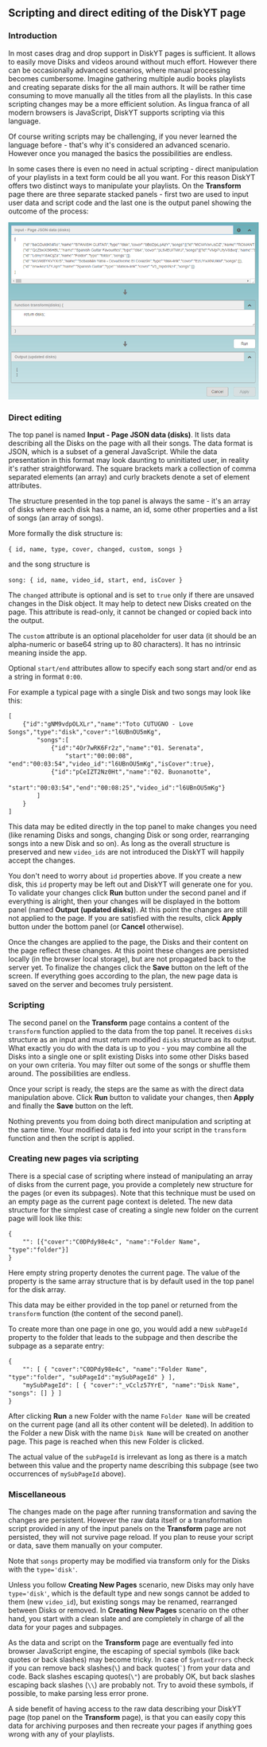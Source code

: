 ## Scripting and direct editing of the DiskYT page

### Introduction

In most cases drag and drop support in DiskYT pages is sufficient. It allows to easily
move Disks and videos around without much effort. However there can be occasionally advanced
scenarios, where manual processing becomes cumbersome. Imagine gathering multiple audio books
playlists and creating separate disks for the all main authors. It will be rather time consuming
to move manually all the titles from all the playlists. In this case scripting changes may be
a more efficient solution. As lingua franca of all modern browsers is JavaScript, 
DiskYT supports scripting via this language.

Of course writing scripts may be challenging, if you never learned the language before - 
that's why it's considered an advanced scenario. 
However once you managed the basics the possibilities
are endless.

In some cases there is even no need in actual scripting - direct manipulation of your playlists
in a text form could be all you want. For this reason DiskYT offers 
two distinct ways to manipulate your playlists. 
On the **Transform** page there are three separate stacked panels - first two are
used to input user data and script code and 
the last one is the output panel showing the outcome of the process:

<p align="center"> 
<img src="img/transform.png">
</p>


### Direct editing

The top panel is named **Input - Page JSON data (disks)**. 
It lists data describing all the Disks on the page
with all their songs. The data format is JSON, which is a subset of a general JavaScript.
While the data presentation in this format may look daunting to uninitiated user, 
in reality it's rather straightforward. 
The square brackets mark a collection of comma separated elements (an array)
and curly brackets denote a set of element attributes.

The structure presented in the top panel is always the same - it's an array of disks where
each disk has a name, an id, some other properties and a list of songs (an array of songs).

More formally the disk structure is:

`{ id, name, type, cover, changed, custom, songs }`

and the song structure is

`song: { id, name, video_id, start, end, isCover }`

The `changed` attribute is optional and is set to `true` 
only if there are unsaved changes in the Disk object.
It may help to detect new Disks created on the page. 
This attribute is read-only, it cannot be changed or copied back into the output.

The `custom` attribute is an optional placeholder for user data 
(it should be an alpha-numeric or base64 string up to 80 characters). 
It has no intrinsic meaning inside the app.

Optional `start/end` attributes allow to specify each song start and/or 
end as a string in format `0:00`.

For example a typical page with a single Disk and two songs may look like this:

```
[
	{"id":"gNM9vdpOLXLr","name":"Toto CUTUGNO - Love Songs","type":"disk","cover":"l6UBnOU5mKg",
		"songs":[
			{"id":"4Or7wRK6Fr2z","name":"01. Serenata",
				"start":"00:00:08", "end":"00:03:54","video_id":"l6UBnOU5mKg","isCover":true},
			{"id":"pCeIZT2Nz0Ht","name":"02. Buonanotte",
				"start":"00:03:54","end":"00:08:25","video_id":"l6UBnOU5mKg"}
		]
	}
]
```

This data may be edited directly in the top panel to make changes you need 
(like renaming Disks and songs, changing Disk or song order, 
rearranging songs into a new Disk and so on). 
As long as the overall structure is preserved and new `video_ids` are not introduced
the DiskYT will happily accept the changes. 

You don't need to worry about `id` properties above. 
If you create a new disk, this `id` property may be left out and 
DiskYT will generate one for you. 
To validate your changes click **Run** button under the second panel and if everything
is alright, then your changes will be displayed in the bottom panel 
(named **Output (updated disks)**). 
At this point the changes are still not applied to the page. 
If you are satisfied with the results, click **Apply** button 
under the bottom panel (or **Cancel** otherwise).

Once the changes are applied to the page, the Disks and their content on the page 
reflect these changes. 
At this point these changes are persisted locally (in the browser local storage), 
but are not propagated back to the server yet. 
To finalize the changes click the **Save** button on the left of the screen.
If everything goes according to the plan, the new page data is saved on the server and 
becomes truly persistent.

### Scripting

The second panel on the **Transform** page contains a content of the `transform` function 
applied to the data from the top panel.
It receives `disks` structure as an input and must return 
modified `disks` structure as its output. 
What exactly you do with the data is up to you -
you may combine all the Disks into a single one or split existing Disks into some other 
Disks based on your own criteria. 
You may filter out some of the songs or shuffle them around. The possibilities are endless.

Once your script is ready, the steps are the same as with the direct data manipulation above. 
Click **Run** button to validate your changes, then **Apply** and 
finally the **Save** button on the left.

Nothing prevents you from doing both direct manipulation and scripting at the same time. 
Your modified data is fed into your script in the `transform`
function and then the script is applied.

### Creating new pages via scripting

There is a special case of scripting where instead of manipulating an array of disks from 
the current page, you provide a completely new structure for the pages (or even its subpages). 
Note that this technique must be used on an empty page as the current page context
is deleted. The new data structure for the simplest case of creating a single new folder 
on the current page will look like this:

```
{
	"": [{"cover":"C0DPdy98e4c", "name":"Folder Name", "type":"folder"}]
}
```

Here empty string property denotes the current page. The value of the property is the same 
array structure that is by default used in the top panel for the disk array.

This data may be either provided in the top panel or returned from the `transform` function 
(the content of the second panel).

To create more than one page in one go, you would add a new `subPageId` property to the folder 
that leads to the subpage and then describe the subpage as a separate entry:

```
{
	"": [ { "cover":"C0DPdy98e4c", "name":"Folder Name", "type":"folder", "subPageId":"mySubPageId" } ],
	"mySubPageId": [ { "cover":"_vCclz57YrE", "name":"Disk Name", "songs": [] } ]
}
```

After clicking **Run** a new Folder with the name `Folder Name` will be created 
on the current page
(and all its other content will be deleted). In addition to the Folder a new Disk with 
the name `Disk Name` will be created on another page. 
This page is reached when this new Folder is clicked.

The actual value of the `subPageId` is irrelevant as long as there is a match 
between this value and the property name 
describing this subpage (see two occurrences of `mySubPageId` above).

### Miscellaneous

The changes made on the page after running transformation and 
saving the changes are persistent.
However the raw data itself or a transformation script provided 
in any of the input panels on the **Transform** page 
are not persisted, they will not survive page reload.
If you plan to reuse your script or data, save them manually on your computer. 

Note that `songs` property may be modified via transform only 
for the Disks with the `type='disk'`.

Unless you follow **Creating New Pages** scenario,
new Disks may only have `type='disk'`, which is the default type
and new songs cannot be added to them (new `video_id`), but existing songs may be renamed, 
rearranged between Disks or removed.
In **Creating New Pages** scenario on the other hand, 
you start with a clean slate and are completely 
in charge of all the data for your pages and subpages.

As the data and script on the **Transform** page are eventually fed 
into browser JavaScript engine, the escaping of
special symbols (like back quotes or back slashes) may become tricky.
In case of `SyntaxErrors` check if you can remove back slashes(`\`) 
and back quotes(`` ` ``) from your data and code.
Back slashes escaping quotes(` \" `) are probably OK, 
but back slashes escaping back slashes (` \\ `) 
are probably not. Try to avoid these symbols, if possible, to make parsing less error prone.

A side benefit of having access to the raw data describing your DiskYT page 
(top panel on the **Transform** page), 
is that you can easily copy this data for archiving purposes and then recreate your pages 
if anything goes wrong with any of your playlists.


